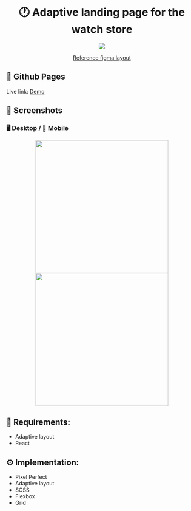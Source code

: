 <h1 align="center">🕐 Adaptive landing page for the watch store</h1>

<p align="center">
  <a href="https://skillicons.dev">
    <img src="https://skillicons.dev/icons?i=react,scss" />
  </a>
</p>

<p align="center">
  <a href="https://www.figma.com/file/ja6QtJ9gv2JuxSDIAClL1O/Welbex?type=design&node-id=0-1&t=ePTkDpkW5nxgyoil-0">
    Reference figma layout
  </a>
</p>

## 🔗 Github Pages

Live link: [Demo](https://safym.github.io/amocrm-layout/)

## 📸 Screenshots

### 🖥️ Desktop / 📱 Mobile
<p align="center">
    <img height="350px" src="https://user-images.githubusercontent.com/99616798/236981035-ef792c40-3a93-4b23-b605-08d3b78627f6.png" />
    <img height="350px" src="https://user-images.githubusercontent.com/99616798/236980925-8f8404a2-6572-44d6-bec0-fb5882bdf604.png" />
 </p>


## 📑 Requirements:
* Adaptive layout
* React

## ⚙️ Implementation:
* Pixel Perfect
* Adaptive layout
* SCSS
* Flexbox
* Grid

